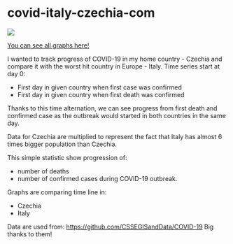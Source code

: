 # covid-italy-czechia-com

![](https://github.com/Kharianne/covid-italy-czechia-com/workflows/Up%20to%20date/badge.svg)

[You can see all graphs here!](italy-czechia_time_zero_comparison.ipynb)

I wanted to track progress of COVID-19 in my home country - Czechia and 
compare it with the worst hit country in Europe - Italy. 
Time series start at day 0: 
- First day in given country when first case was confirmed 
- First day in given country when first death was confirmed

Thanks to this time alternation, we can see progress from first death
and confirmed case as the outbreak would started in both countries in the
same day.

Data for Czechia are multiplied to represent the fact that 
Italy has almost 6 times bigger population than Czechia.

This simple statistic show progression of:
- number of deaths 
- number of confirmed cases
during COVID-19 outbreak. 

Graphs are comparing time line in:
- Czechia
- Italy 

Data are used from:
https://github.com/CSSEGISandData/COVID-19
Big thanks to them! 
